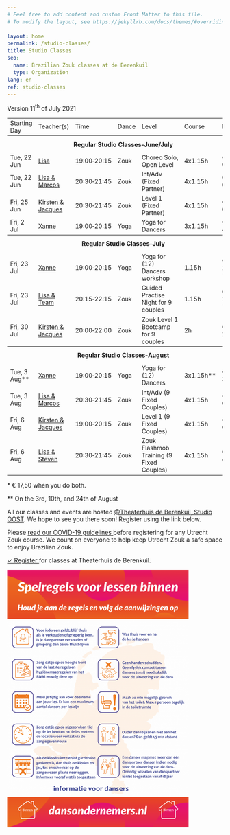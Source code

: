 ```yaml
---
# Feel free to add content and custom Front Matter to this file.
# To modify the layout, see https://jekyllrb.com/docs/themes/#overriding-theme-defaults

layout: home
permalink: /studio-classes/
title: Studio Classes
seo:
  name: Brazilian Zouk classes at de Berenkuil
  type: Organization
lang: en
ref: studio-classes
---
```


Version 11<sup>th</sup> of July 2021

<table id="schedule">
<tbody>

<tr>
  <td>Starting Day</td>
  <td>Teacher(s)</td>
  <td>Time</td>
  <td>Dance</td>
  <td>Level</td>
  <td>Course</td>
  <td style="width:60px">Price</td>
</tr>

<tr style="height: 40px;">
  <th colspan="9">Regular Studio Classes&#8209;June/July</th>
</tr>

<tr>
  <td>Tue, 22 Jun</td>
  <td><a href="/about#lisa-and-marcos">Lisa</a></td>
  <td>19:00&#8209;20:15</td>
  <td>Zouk</td>
  <td>Choreo&nbsp;Solo, Open&nbsp;Level</td>
  <td>4x1.15h</td>
  <td>€ 60,-</td>
</tr>

<tr>
  <td>Tue, 22 Jun</td>
  <td><a href="/about#lisa-and-marcos">Lisa & Marcos</a></td>
  <td>20:30&#8209;21:45</td>
  <td>Zouk</td>
  <td>Int/Adv (Fixed Partner)</td>
  <td>4x1.15h</td>
  <td>€ 60,-</td>
</tr>

<tr>
  <td>Fri, 25 Jun</td>
  <td><a href="/about#jacques-and-kirsten">Kirsten & Jacques</a></td>
  <td>20:30&#8209;21:45</td>
  <td>Zouk</td>
  <td>Level 1 (Fixed Partner)</td>
  <td>4x1.15h</td>
  <td>€ 60,-</td>
</tr>

<tr>
  <td>Fri, 2 Jul</td>
  <td><a href="/about#xanne">Xanne</a></td>
  <td>19:00&#8209;20:15</td>
  <td>Yoga</td>
  <td>Yoga for Dancers</td>
  <td>3x1.15h</td>
  <td>€ 45,-</td>
</tr>

<tr style="height: 40px;">
  <th colspan="9">Regular Studio Classes&#8209;July</th>
</tr>

<tr>
  <td>Fri, 23 Jul</td>
  <td><a href="/about#xanne">Xanne</a></td>
  <td>19:00&#8209;20:15</td>
  <td>Yoga</td>
  <td>Yoga for (12) Dancers workshop</td>
  <td>1.15h</td>
  <td>€ 10,-*</td>
</tr>

<tr>
  <td>Fri, 23 Jul</td>
  <td><a href="/about#lisa-and-marcos">Lisa &amp; Team</a></td>
  <td>20:15&#8209;22:15</td>
  <td>Zouk</td>
  <td>Guided Practise Night for 9 couples</td>
  <td>1.15h</td>
  <td>€ 10,-*</td>
</tr>

<tr>
  <td>Fri, 30 Jul</td>
  <td><a href="/about#jacques-and-kirsten">Kirsten & Jacques</a></td>
  <td>20:00&#8209;22:00</td>
  <td>Zouk</td>
  <td>Zouk Level 1 Bootcamp for 9 couples</td>
  <td>2h</td>
  <td>€ 20,-</td>
</tr>

<tr style="height: 40px;">
  <th colspan="9">Regular Studio Classes&#8209;August</th>
</tr>

<tr>
  <td>Tue, 3 Aug**</td>
  <td><a href="/about#xanne">Xanne</a></td>
  <td>19:00&#8209;20:15</td>
  <td>Yoga</td>
  <td>Yoga for (12) Dancers</td>
  <td>3x1.15h**</td>
  <td>€ 35,-</td>
</tr>

<tr>
  <td>Tue, 3 Aug</td>
  <td><a href="/about#lisa-and-marcos">Lisa & Marcos</a></td>
  <td>20:30&#8209;21:45</td>
  <td>Zouk</td>
  <td>Int/Adv (9 Fixed Couples)</td>
  <td>4x1.15h</td>
  <td>€ 60,-</td>
</tr>

<tr>
  <td>Fri, 6 Aug</td>
  <td><a href="/about#jacques-and-kirsten">Kirsten & Jacques</a></td>
  <td>19:00&#8209;20:15</td>
  <td>Zouk</td>
  <td>Level 1 (9 Fixed Couples)</td>
  <td>4x1.15h</td>
  <td>€ 60,-</td>
</tr>

<tr>
  <td>Fri, 6 Aug</td>
  <td><a href="/about#lisa-and-marcos">Lisa & Steven</a></td>
  <td>20:30&#8209;21:45</td>
  <td>Zouk</td>
  <td>Zouk Flashmob Training (9 Fixed Couples)</td>
  <td>4x1.15h</td>
  <td>€ 45,-</td>
</tr>

</tbody>
</table>

\* € 17,50 when you do both.

\*\* On the 3rd, 10th, and 24th of August


All our classes and events are hosted 
<a href='https://goo.gl/maps/86Nr5hmZY3mu5sVP6'>@Theaterhuis de Berenkuil, Studio OOST</a>.
We hope to see you there soon! Register using the link below.

Please
<a
  href="https://docs.google.com/document/d/1M01lk91xgPNstD6FhEM4-3evL38TLtbF3deaKW2QWkw/edit?usp=sharing">
  read our COVID-19 guidelines
</a>
before registering for any Utrecht Zouk course.
We count on everyone to help keep Utrecht Zouk a safe space to enjoy Brazilian Zouk.

<a
  class="button"
  href="/studio-classes-registration">
  ✓ Register
</a>
for classes at Theaterhuis de Berenkuil.

<img
  style="max-width: 100%; max-height: 600px;"
  src="/spelregels-voor-lessen-binnen.png"
/>
